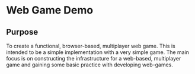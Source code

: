 # Web Game Demo

## Purpose

To create a functional, browser-based, multiplayer web game.
This is intended to be a simple implementation with a very simple game.
The main focus is on constructing the infrastructure for a web-based, multiplayer game and gaining some basic practice with developing web-games.
